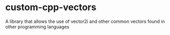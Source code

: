 # custom-cpp-vectors
A library that allows the use of vector2i and other common vectors found in other programming languages
